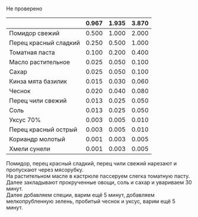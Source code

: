 Не проверено

|                       | **0.967** | **1.935** | **3.870** |
| --------------------- | --------- | --------- | --------- |
| Помидор свежий        | 0.500     | 1.000     | 2.000     |
| Перец красный сладкий | 0.250     | 0.500     | 1.000     |
| Томатная паста        | 0.100     | 0.200     | 0.400     |
| Масло растительное    | 0.025     | 0.050     | 0.100     |
| Сахар                 | 0.025     | 0.050     | 0.100     |
| Кинза мята базилик    | 0.015     | 0.030     | 0.060     |
| Чеснок                | 0.020     | 0.040     | 0.080     |
| Перец чили свежий     | 0.013     | 0.025     | 0.050     |
| Соль                  | 0.013     | 0.025     | 0.050     |
| Уксус 70%             | 0.003     | 0.005     | 0.010     |
| Перец красный острый  | 0.003     | 0.005     | 0.010     |
| Кориандр молотый      | 0.001     | 0.003     | 0.005     |
| Хмели сунели          | 0.001     | 0.003     | 0.005     |
Помидор, перец красный сладкий, перец чили свежий нарезают и пропускают через мясорубку.  
На растительном масле в кастрюле пассеруем слегка томатную пасту.  
Далее закладывают прокрученные овощи, соль и сахар и увариваем 30 минут.  
Далее добавляем специи, варим ещё 5 минут, добавляем мелкопрубленную зелень, пробитый чеснок и уксус, варим ещё 5 минут.